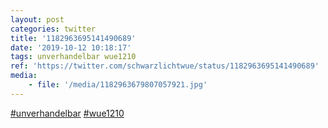 ```yaml
---
layout: post
categories: twitter
title: '1182963695141490689'
date: '2019-10-12 10:18:17'
tags: unverhandelbar wue1210
ref: 'https://twitter.com/schwarzlichtwue/status/1182963695141490689'
media:
    - file: '/media/1182963679807057921.jpg'
---
```

[#unverhandelbar](/t/unverhandelbar) [#wue1210](/t/wue1210)  

